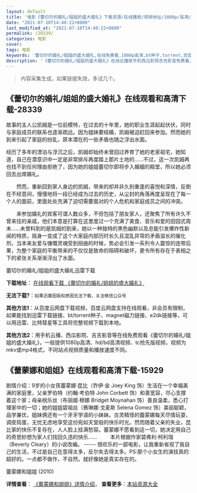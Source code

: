 ```yaml
---
layout: default
title: '电影《蕾切尔的婚礼/姐姐的盛大婚礼》下载资源/在线播放/视频地址/1080p/高清/蓝光'
date: "2021-07-10T14:40:22+0800"
last_modified_at: "2021-07-10T14:40:22+0800"
permalink: /28339/
categories: 电影
cover:
tags: 电影
keywords: '蕾切尔的婚礼/姐姐的盛大婚礼,在线免费看,1080p高清,bt种子,torrent,百度云盘,magnet,磁力链,迅雷下载资源'
description: '《蕾切尔的婚礼/姐姐的盛大婚礼》在线云播放手机西瓜影院吉吉影音免费看，1080p高清bd/hd未删减完整版和tc抢先枪版，mkv/mp4格式，附带bt/torrent种子、magnet/磁力链、百度云盘、网盘资源迅雷下载链接'
---
```


>内容采集生成，如果链接失效，多试几个。


## 《蕾切尔的婚礼/姐姐的盛大婚礼》在线观看和高清下载-28339

故事的主人公凯姆是一位前模特，在过去的十年里，她的职业生涯起起伏伏，同时与家庭成员的联系也逐渐疏远。因为姐妹要结婚，凯姆被迫赶回来参加。然而她的到来引起了家庭的纷乱，原本潜在的一些矛盾也随之浮出水面。</p>经历了多年的漂泊与浮沉之后，凯姆却始终未曾回过养育了她的老家祖宅，她知道，自己在潜意识中一定是非常排斥再度踏上那片土地的&hellip;…不过，这一次凯姆再也找不到任何理由拒绝了，因为她的姐姐蕾切尔即将步入婚姻的殿堂，所以她必须回去出席婚礼。</p>　　然而，重新回到家人身边的凯姆，带来的却并非久别重逢的喜悦和深情，反倒在不经意间，慢慢地将一段已经成为过去的历史，从尘封的角落再度呈现在了每一个人的面前，里面处处充满了迫切需要面对的个人危机和家庭成员之间的冲突。</p>　　来参加婚礼的宾客可谓人数众多，不但包括了朋友家人，还聚焦了所有许久不曾来往的亲戚，他们本意是打算在这里度过一个充满了美食、音乐和爱的田园式周末&hellip;…未曾料到的是凯姆的到来，她以一种独特的黑色幽默以及总能引发爆炸性新闻的特质，摇身一变成了这个大家庭内部历时长久且混乱异常的矛盾滋长的催化剂，当本来友爱与慷慨灵魂受到扭曲的时候，势必会引发一系列令人震惊的连带后果，为整个家庭的平衡带来的不仅仅是致命的阻碍和破坏，更令所有存在于表相之下的紧张关系渐渐浮出了水面。</p>


蕾切尔的婚礼/姐姐的盛大婚礼迅雷下载

**下载地址**： [在线观看下载 《蕾切尔的婚礼/姐姐的盛大婚礼》](https://www.993dy.com//vod-detail-id-20172.html) 


**无法下载?**：`如果迅雷因版权原因无法下载，关注微信公众号 `

**其他方法1**：从百度云网盘下载视频，百度云网盘支持在线观看，非会员有限制，如果能找到迅雷下载链接、bt/torrent种子、magnet磁力链接、e2dk链接等，可以用迅雷、比特彗星等工具将完整视频下载到本地。

**其他方法2**：用手机云播、西瓜影院、吉吉影音等在线免费观看《蕾切尔的婚礼/姐姐的盛大婚礼》，一般提供1080p高清、hd/bd高清视频、tc抢先版视频，视频为mkv或mp4格式，不同站点视频质量和播放速度不同。


## 《蕾蒙娜和姐姐》在线观看和高清下载-15929

剧情介绍：9岁的小女孩蕾蒙娜·昆比（乔伊·金 Joey King 饰）生活在一个幸福美满的家庭里，父亲罗伯特（约翰·考伯特 John Corbett 饰）和善宽容，尽心支撑着这个家；母亲桃乐丝（布丽姬·穆娜 Bridget Moynahan 饰）善良温柔，悉心打理家中的一切；她的姐姐碧祖丝（赛琳娜·戈麦斯 Selena Gomez 饰）美丽聪颖，品学兼优，姐妹俩还有一个牙牙学语的小妹妹。古灵精怪的蕾蒙娜每天尽情玩耍、调皮捣蛋，无忧无虑地享受这份宛如天堂般的快乐时光。然而随着父亲的失业，昆比家的快乐不复存在，人人脸上挂满愁容。蕾蒙娜不愿看到这一切，她决定用自己的奇思妙想为家人们找回久违的快乐……  　　本片根据作家碧弗利·柯利瑞（Beverly Cleary）的小说改编。 ----- 很欢乐的一部电影，让我重新省视了我自己的生活，不过是自己在意得太多，反尔失去得太多。PS:那个小女生的演技真的超好的。一点都不做作，不自然。就好像她是真实存在的。


蕾蒙娜和姐姐 (2010)

**详情查看**： [《蕾蒙娜和姐姐》详情介绍](/movie/15929/)， **查看更多**：[本站资源大全](/movie/t/all/)

